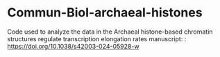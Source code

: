 # Commun-Biol-archaeal-histones
Code used to analyze the data in the Archaeal histone-based chromatin structures regulate transcription elongation rates manuscript: : https://doi.org/10.1038/s42003-024-05928-w
